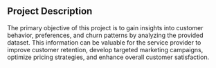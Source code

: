 ## **Project Description**
The primary objective of this project is to gain insights into customer behavior, preferences, and churn patterns by analyzing the provided dataset. This information can be valuable for the service provider to improve customer retention, develop targeted marketing campaigns, optimize pricing strategies, and enhance overall customer satisfaction.
